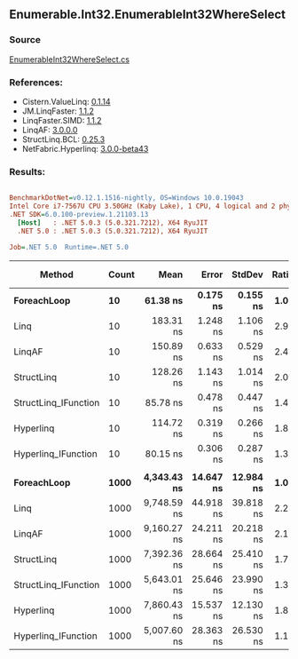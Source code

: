 ﻿## Enumerable.Int32.EnumerableInt32WhereSelect

### Source
[EnumerableInt32WhereSelect.cs](../LinqBenchmarks/Enumerable/Int32/EnumerableInt32WhereSelect.cs)

### References:
- Cistern.ValueLinq: [0.1.14](https://www.nuget.org/packages/Cistern.ValueLinq/0.1.14)
- JM.LinqFaster: [1.1.2](https://www.nuget.org/packages/JM.LinqFaster/1.1.2)
- LinqFaster.SIMD: [1.1.2](https://www.nuget.org/packages/LinqFaster.SIMD/1.0.3)
- LinqAF: [3.0.0.0](https://www.nuget.org/packages/LinqAF/3.0.0.0)
- StructLinq.BCL: [0.25.3](https://www.nuget.org/packages/StructLinq.BCL/0.25.3)
- NetFabric.Hyperlinq: [3.0.0-beta43](https://www.nuget.org/packages/NetFabric.Hyperlinq/3.0.0-beta43)

### Results:
``` ini

BenchmarkDotNet=v0.12.1.1516-nightly, OS=Windows 10.0.19043
Intel Core i7-7567U CPU 3.50GHz (Kaby Lake), 1 CPU, 4 logical and 2 physical cores
.NET SDK=6.0.100-preview.1.21103.13
  [Host]   : .NET 5.0.3 (5.0.321.7212), X64 RyuJIT
  .NET 5.0 : .NET 5.0.3 (5.0.321.7212), X64 RyuJIT

Job=.NET 5.0  Runtime=.NET 5.0  

```
|               Method | Count |        Mean |     Error |    StdDev | Ratio | RatioSD |  Gen 0 | Gen 1 | Gen 2 | Allocated |
|--------------------- |------ |------------:|----------:|----------:|------:|--------:|-------:|------:|------:|----------:|
|          **ForeachLoop** |    **10** |    **61.38 ns** |  **0.175 ns** |  **0.155 ns** |  **1.00** |    **0.00** | **0.0191** |     **-** |     **-** |      **40 B** |
|                 Linq |    10 |   183.31 ns |  1.248 ns |  1.106 ns |  2.99 |    0.02 | 0.0763 |     - |     - |     160 B |
|               LinqAF |    10 |   150.89 ns |  0.633 ns |  0.529 ns |  2.46 |    0.01 | 0.0191 |     - |     - |      40 B |
|           StructLinq |    10 |   128.26 ns |  1.143 ns |  1.014 ns |  2.09 |    0.02 | 0.0458 |     - |     - |      96 B |
| StructLinq_IFunction |    10 |    85.78 ns |  0.478 ns |  0.447 ns |  1.40 |    0.01 | 0.0191 |     - |     - |      40 B |
|            Hyperlinq |    10 |   114.72 ns |  0.319 ns |  0.266 ns |  1.87 |    0.01 | 0.0191 |     - |     - |      40 B |
|  Hyperlinq_IFunction |    10 |    80.15 ns |  0.306 ns |  0.287 ns |  1.31 |    0.01 | 0.0191 |     - |     - |      40 B |
|                      |       |             |           |           |       |         |        |       |       |           |
|          **ForeachLoop** |  **1000** | **4,343.43 ns** | **14.647 ns** | **12.984 ns** |  **1.00** |    **0.00** | **0.0153** |     **-** |     **-** |      **40 B** |
|                 Linq |  1000 | 9,748.59 ns | 44.918 ns | 39.818 ns |  2.24 |    0.01 | 0.0763 |     - |     - |     160 B |
|               LinqAF |  1000 | 9,160.27 ns | 24.211 ns | 20.218 ns |  2.11 |    0.01 | 0.0153 |     - |     - |      40 B |
|           StructLinq |  1000 | 7,392.36 ns | 28.664 ns | 25.410 ns |  1.70 |    0.01 | 0.0458 |     - |     - |      96 B |
| StructLinq_IFunction |  1000 | 5,643.01 ns | 25.646 ns | 23.990 ns |  1.30 |    0.01 | 0.0153 |     - |     - |      40 B |
|            Hyperlinq |  1000 | 7,860.43 ns | 15.537 ns | 12.130 ns |  1.81 |    0.01 | 0.0153 |     - |     - |      40 B |
|  Hyperlinq_IFunction |  1000 | 5,007.60 ns | 28.363 ns | 26.530 ns |  1.15 |    0.01 | 0.0153 |     - |     - |      40 B |
